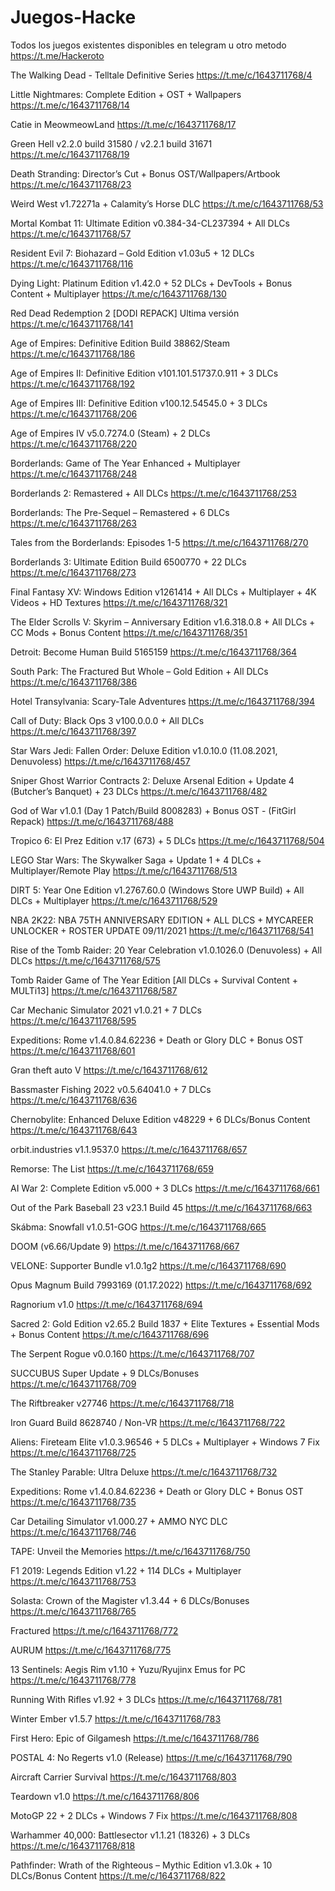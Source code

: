 # Juegos-Hacke
Todos los juegos existentes disponibles en telegram u otro metodo https://t.me/Hackeroto

The Walking Dead - Telltale Definitive Series https://t.me/c/1643711768/4

Little Nightmares: Complete Edition + OST + Wallpapers https://t.me/c/1643711768/14

Catie in MeowmeowLand https://t.me/c/1643711768/17

Green Hell v2.2.0 build 31580 / v2.2.1 build 31671 https://t.me/c/1643711768/19

Death Stranding: Director’s Cut + Bonus OST/Wallpapers/Artbook https://t.me/c/1643711768/23

Weird West v1.72271a + Calamity’s Horse DLC https://t.me/c/1643711768/53

Mortal Kombat 11: Ultimate Edition v0.384-34-CL237394 + All DLCs https://t.me/c/1643711768/57

Resident Evil 7: Biohazard – Gold Edition v1.03u5 + 12 DLCs https://t.me/c/1643711768/116

Dying Light: Platinum Edition v1.42.0 + 52 DLCs + DevTools + Bonus Content + Multiplayer https://t.me/c/1643711768/130

Red Dead Redemption 2 [DODI REPACK] Ultima versión https://t.me/c/1643711768/141

Age of Empires: Definitive Edition Build 38862/Steam https://t.me/c/1643711768/186

Age of Empires II: Definitive Edition v101.101.51737.0.911 + 3 DLCs https://t.me/c/1643711768/192

Age of Empires III: Definitive Edition v100.12.54545.0 + 3 DLCs https://t.me/c/1643711768/206

Age of Empires IV v5.0.7274.0 (Steam) + 2 DLCs https://t.me/c/1643711768/220

Borderlands: Game of The Year Enhanced + Multiplayer https://t.me/c/1643711768/248

Borderlands 2: Remastered + All DLCs https://t.me/c/1643711768/253

Borderlands: The Pre-Sequel – Remastered + 6 DLCs https://t.me/c/1643711768/263

Tales from the Borderlands: Episodes 1-5 https://t.me/c/1643711768/270 

Borderlands 3: Ultimate Edition Build 6500770 + 22 DLCs https://t.me/c/1643711768/273

Final Fantasy XV: Windows Edition v1261414 + All DLCs + Multiplayer + 4K Videos + HD Textures https://t.me/c/1643711768/321

The Elder Scrolls V: Skyrim – Anniversary Edition v1.6.318.0.8 + All DLCs + CC Mods + Bonus Content https://t.me/c/1643711768/351

Detroit: Become Human Build 5165159 https://t.me/c/1643711768/364

South Park: The Fractured But Whole – Gold Edition + All DLCs https://t.me/c/1643711768/386

Hotel Transylvania: Scary-Tale Adventures https://t.me/c/1643711768/394

Call of Duty: Black Ops 3 v100.0.0.0 + All DLCs https://t.me/c/1643711768/397

Star Wars Jedi: Fallen Order: Deluxe Edition v1.0.10.0 (11.08.2021, Denuvoless) https://t.me/c/1643711768/457

Sniper Ghost Warrior Contracts 2: Deluxe Arsenal Edition + Update 4 (Butcher’s Banquet) + 23 DLCs https://t.me/c/1643711768/482

God of War v1.0.1 (Day 1 Patch/Build 8008283) + Bonus OST - (FitGirl Repack) https://t.me/c/1643711768/488

Tropico 6: El Prez Edition v.17 (673) + 5 DLCs https://t.me/c/1643711768/504

LEGO Star Wars: The Skywalker Saga + Update 1 + 4 DLCs + Multiplayer/Remote Play https://t.me/c/1643711768/513

DIRT 5: Year One Edition v1.2767.60.0 (Windows Store UWP Build) + All DLCs + Multiplayer https://t.me/c/1643711768/529

NBA 2K22: NBA 75TH ANNIVERSARY EDITION + ALL DLCS + MYCAREER UNLOCKER + ROSTER UPDATE 09/11/2021 https://t.me/c/1643711768/541

Rise of the Tomb Raider: 20 Year Celebration v1.0.1026.0 (Denuvoless) + All DLCs https://t.me/c/1643711768/575

Tomb Raider Game of The Year Edition [All DLCs + Survival Content + MULTi13] https://t.me/c/1643711768/587

Car Mechanic Simulator 2021 v1.0.21 + 7 DLCs https://t.me/c/1643711768/595

Expeditions: Rome v1.4.0.84.62236 + Death or Glory DLC + Bonus OST https://t.me/c/1643711768/601

Gran theft auto V https://t.me/c/1643711768/612

Bassmaster Fishing 2022 v0.5.64041.0 + 7 DLCs https://t.me/c/1643711768/636

Chernobylite: Enhanced Deluxe Edition v48229 + 6 DLCs/Bonus Content https://t.me/c/1643711768/643

orbit.industries v1.1.9537.0 https://t.me/c/1643711768/657

Remorse: The List https://t.me/c/1643711768/659

AI War 2: Complete Edition v5.000 + 3 DLCs https://t.me/c/1643711768/661

Out of the Park Baseball 23 v23.1 Build 45 https://t.me/c/1643711768/663

Skábma: Snowfall v1.0.51-GOG https://t.me/c/1643711768/665

DOOM (v6.66/Update 9) https://t.me/c/1643711768/667

VELONE: Supporter Bundle v1.0.1g2 https://t.me/c/1643711768/690

Opus Magnum Build 7993169 (01.17.2022) https://t.me/c/1643711768/692

Ragnorium v1.0 https://t.me/c/1643711768/694

Sacred 2: Gold Edition v2.65.2 Build 1837 + Elite Textures + Essential Mods + Bonus Content https://t.me/c/1643711768/696

The Serpent Rogue v0.0.160 https://t.me/c/1643711768/707

SUCCUBUS Super Update + 9 DLCs/Bonuses https://t.me/c/1643711768/709

The Riftbreaker v27746 https://t.me/c/1643711768/718

Iron Guard Build 8628740 / Non-VR https://t.me/c/1643711768/722

Aliens: Fireteam Elite v1.0.3.96546 + 5 DLCs + Multiplayer + Windows 7 Fix https://t.me/c/1643711768/725

The Stanley Parable: Ultra Deluxe https://t.me/c/1643711768/732

Expeditions: Rome v1.4.0.84.62236 + Death or Glory DLC + Bonus OST https://t.me/c/1643711768/735

Car Detailing Simulator v1.000.27 + AMMO NYC DLC https://t.me/c/1643711768/746

TAPE: Unveil the Memories https://t.me/c/1643711768/750

F1 2019: Legends Edition v1.22 + 114 DLCs + Multiplayer https://t.me/c/1643711768/753

Solasta: Crown of the Magister v1.3.44 + 6 DLCs/Bonuses https://t.me/c/1643711768/765

Fractured https://t.me/c/1643711768/772

AURUM https://t.me/c/1643711768/775

13 Sentinels: Aegis Rim v1.10 + Yuzu/Ryujinx Emus for PC https://t.me/c/1643711768/778

Running With Rifles v1.92 + 3 DLCs https://t.me/c/1643711768/781

Winter Ember v1.5.7 https://t.me/c/1643711768/783

First Hero: Epic of Gilgamesh https://t.me/c/1643711768/786

POSTAL 4: No Regerts v1.0 (Release) https://t.me/c/1643711768/790

Aircraft Carrier Survival https://t.me/c/1643711768/803

Teardown v1.0 https://t.me/c/1643711768/806

MotoGP 22 + 2 DLCs + Windows 7 Fix https://t.me/c/1643711768/808

Warhammer 40,000: Battlesector v1.1.21 (18326) + 3 DLCs https://t.me/c/1643711768/818

Pathfinder: Wrath of the Righteous – Mythic Edition v1.3.0k + 10 DLCs/Bonus Content https://t.me/c/1643711768/822
